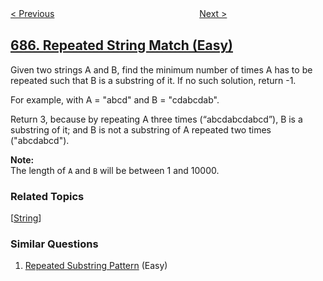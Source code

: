 <!--|This file generated by command(leetcode description); DO NOT EDIT.    |-->
<!--+----------------------------------------------------------------------+-->
<!--|@author    openset <openset.wang@gmail.com>                           |-->
<!--|@link      https://github.com/openset                                 |-->
<!--|@home      https://github.com/openset/leetcode                        |-->
<!--+----------------------------------------------------------------------+-->

[< Previous](https://github.com/openset/leetcode/tree/master/problems/redundant-connection-ii "Redundant Connection II")
　　　　　　　　　　　　　　　　
[Next >](https://github.com/openset/leetcode/tree/master/problems/longest-univalue-path "Longest Univalue Path")

## [686. Repeated String Match (Easy)](https://leetcode.com/problems/repeated-string-match "重复叠加字符串匹配")

<p>Given two strings A and B, find the minimum number of times A has to be repeated such that B is a substring of it. If no such solution, return -1.</p>

<p>For example, with A = &quot;abcd&quot; and B = &quot;cdabcdab&quot;.</p>

<p>Return 3, because by repeating A three times (&ldquo;abcdabcdabcd&rdquo;), B is a substring of it; and B is not a substring of A repeated two times (&quot;abcdabcd&quot;).</p>

<p><b>Note:</b><br />
The length of <code>A</code> and <code>B</code> will be between 1 and 10000.</p>

### Related Topics
  [[String](https://github.com/openset/leetcode/tree/master/tag/string/README.md)]

### Similar Questions
  1. [Repeated Substring Pattern](https://github.com/openset/leetcode/tree/master/problems/repeated-substring-pattern) (Easy)
